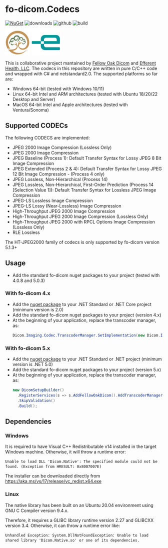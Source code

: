 # fo-dicom.Codecs

[![NuGet](https://img.shields.io/nuget/v/fo-dicom.Codecs.svg)](https://www.nuget.org/packages/fo-dicom.Codecs/)
![downloads](https://img.shields.io/nuget/dt/fo-dicom.Codecs)
![github](https://img.shields.io/github/stars/Efferent-Health/fo-dicom.Codecs?style=flat&color=yellow)
![build](https://github.com/Efferent-Health/fo-dicom.Codecs/actions/workflows/main.yml/badge.svg?branch=master)

<img src="fo-dicom_logo.png" alt="fo-dicom logo" height="80" />
<img src="efferent_logo.png" alt="Efferent logo" height="80" />

This is collaborative project mantained by [Fellow Oak Dicom](https://github.com/fo-dicom/fo-dicom) and [Efferent Health, LLC](https://efferenthealth.com).
The codecs in this repository are written in pure C/C++ code and wrapped with C# and netstandard2.0. The supported platforms so far are:
- Windows 64-bit (tested with Windows 10/11)
- Linux 64-bit Intel and ARM architectures (tested with Ubuntu 18/20/22 Desktop and Server)
- MacOS 64-bit Intel and Apple architectures (tested with Ventura/Sonoma)

## Supported CODECs

The following CODECS are implemented:
- JPEG 2000 Image Compression (Lossless Only)
- JPEG 2000 Image Compression
- JPEG Baseline (Process 1): Default Transfer Syntax for Lossy JPEG 8 Bit Image Compression
- JPEG Extended (Process 2 & 4): Default Transfer Syntax for Lossy JPEG 12 Bit Image Compression - (Process 4 only)
- JPEG Lossless, Non-Hierarchical (Process 14)
- JPEG Lossless, Non-Hierarchical, First-Order Prediction (Process 14 [Selection Value 1]): Default Transfer Syntax for Lossless JPEG Image Compression
- JPEG-LS Lossless Image Compression
- JPEG-LS Lossy (Near-Lossless) Image Compression
- High-Throughput JPEG 2000 Image Compression
- High-Throughput JPEG 2000 Image Compression (Lossless Only)
- High-Throughput JPEG 2000 with RPCL Options Image Compression (Lossless Only)
- RLE Lossless

The HT-JPEG2000 family of codecs is only supported by fo-dicom version 5.1.3+

## Usage
 
- Add the standard fo-dicom nuget packages to your project (tested with 4.0.8 and 5.0.3)
 
### With fo-dicom 4.x
- Add the [nuget package](https://www.nuget.org/packages/Efferent.Native/) to your .NET Standard or .NET Core project (minimum version is 2.0) 
- Add the standard fo-dicom nuget packages to your project (version 4.x)
- At the beginning of your application, replace the transcoder manager, as:
  ````C#
  Dicom.Imaging.Codec.TranscoderManager.SetImplementation(new Dicom.Imaging.NativeCodec.NativeTranscoderManager());
  ````
### With fo-dicom 5.x
- Add the [nuget package](https://www.nuget.org/packages/fo-dicom.Codecs) to your .NET Standard or .NET project (minimum version is .NET 5.0) 
- Add the standard fo-dicom nuget packages to your project (version 5.x)
- At the beginning of your application, replace the transcoder manager, as:
  ````C#
  new DicomSetupBuilder()
    .RegisterServices(s => s.AddFellowOakDicom().AddTranscoderManager<FellowOakDicom.Imaging.NativeCodec.NativeTranscoderManager>())
    .SkipValidation()
    .Build();
  ````

## Dependencies

### Windows
It is required to have Visual C++ Redistributable v14 installed in the target Windows machine. Otherwise, it will throw a runtime error:

````
Unable to load DLL 'Dicom.Native': The specified module could not be found. (Exception from HRESULT: 0x8007007E)
````

The installer can be downloaded directly from https://aka.ms/vs/17/release/vc_redist.x64.exe

### Linux
The native library has been built on an Ubuntu 20.04 environment using GNU C Compiler version 9.4.x.

Therefore, it requires a GLIBC library runtime version 2.27 and GLIBCXX version 3.4. Otherwise, it can throw a runtime error like:

````
Unhandled Exception: System.DllNotFoundException: Unable to load shared library 'Dicom.Native.so' or one of its dependencies.
````


